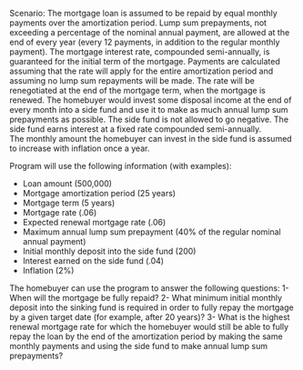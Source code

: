 Scenario:
The mortgage loan is assumed to be repaid by equal monthly payments over the amortization period. Lump sum prepayments, not exceeding a percentage of the nominal annual payment, are allowed at the end of every year (every 12 payments, in addition to the regular monthly payment). 
The mortgage interest rate, compounded semi-annually, is guaranteed for the initial term of the mortgage. Payments are calculated assuming that the rate will apply for the entire amortization period and assuming no lump sum repayments will be made. The rate will be renegotiated at the end of the mortgage term, when the mortgage is renewed. 
The homebuyer would invest some disposal income at the end of every month into a side fund and use it to make as much annual lump sum prepayments as possible. The side fund is not allowed to go negative. The side fund earns interest at a fixed rate compounded semi-annually.  
The monthly amount the homebuyer can invest in the side fund is assumed to increase with inflation once a year. 

Program will use the following information (with examples): 
- Loan amount (500,000) 
- Mortgage amortization period (25 years) 
- Mortgage term (5 years) 
- Mortgage rate (.06) 
- Expected renewal mortgage rate (.06) 
- Maximum annual lump sum prepayment (40% of the regular nominal annual payment) 
- Initial monthly deposit into the side fund (200) 
- Interest earned on the side fund (.04) 
- Inflation (2%) 

The homebuyer can use the program to answer the following questions: 
1-	When will the mortgage be fully repaid? 
2-	What minimum initial monthly deposit into the sinking fund is required in order to fully repay the mortgage by a given target date (for example, after 20 years)? 
3-	What is the highest renewal mortgage rate for which the homebuyer would still be able to fully repay the loan by the end of the amortization period by making the same monthly payments and using the side fund to make annual lump sum prepayments?
